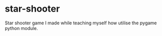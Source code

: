 # star-shooter
Star shooter game I made while teaching myself how utilise the pygame python module.
